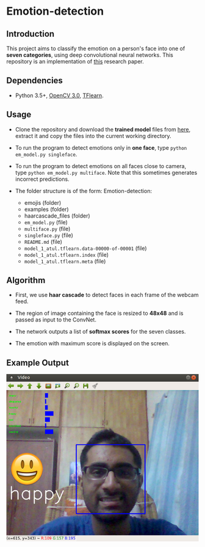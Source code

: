 # Emotion-detection

## Introduction

This project aims to classify the emotion on a person's face into one of **seven categories**, using deep convolutional neural networks. This repository is an implementation of [this](https://github.com/atulapra/Emotion-detection/blob/master/ResearchPaper.pdf) research paper.

## Dependencies

* Python 3.5+, [OpenCV 3.0](http://opencv.org/opencv-3-0.html), [TFlearn](http://tflearn.org/).

## Usage

* Clone the repository and download the **trained model** files from [here](https://drive.google.com/file/d/1rdgSdMcXIvfoPmf702UCtH6RNcvkKFu7/view?usp=sharing), extract it and copy the files into the current working directory.

* To run the program to detect emotions only in **one face**, type `python em_model.py singleface`.

* To run the program to detect emotions on all faces close to camera, type `python em_model.py multiface`. Note that this sometimes generates incorrect predictions.

* The folder structure is of the form:
  Emotion-detection:
  * emojis (folder)
  * examples (folder)
  * haarcascade_files (folder)
  * `em_model.py` (file)
  * `multiface.py` (file)
  * `singleface.py` (file)
  * `README.md` (file)
  * `model_1_atul.tflearn.data-00000-of-00001` (file)
  * `model_1_atul.tflearn.index` (file)
  * `model_1_atul.tflearn.meta` (file)

## Algorithm

* First, we use **haar cascade** to detect faces in each frame of the webcam feed.

* The region of image containing the face is resized to **48x48** and is passed as input to the ConvNet.

* The network outputs a list of **softmax scores** for the seven classes.

* The emotion with maximum score is displayed on the screen.

## Example Output

![Happy](examples/happy.png)
